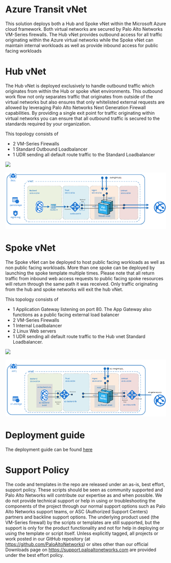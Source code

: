 # Azure Transit vNet

This solution deploys both a Hub and Spoke vNet within the Microsoft Azure cloud framework. Both virtual networks are secured by Palo Alto Networks VM-Series firewalls. The Hub vNet provides outbound access for all traffic originating within the Azure virtual networks while the Spoke vNet can maintain internal workloads as well as provide inbound access for public facing workloads

# Hub vNet
The Hub vNet is deployed exclusively to handle outbound traffic which originates from within the Hub or spoke vNet environments. This outbound work flow not only separates traffic that originates from outside of the virtual networks but also ensures that only whitelisted external requests are allowed by leveraging Palo Alto Networks Next Generation Firewall capabilities. By providing a single exit point for traffic originating within virtual networks you can ensure that all outbound traffic is secured to the standards required by your organization.  

This topology consists of
- 2 VM-Series Firewalls
- 1 Standard Outbound Loadbalancer
- 1 UDR sending all default route traffic to the Standard Loadbalancer

[<img src="http://azuredeploy.net/deploybutton.png"/>](https://portal.azure.com/#create/Microsoft.Template/uri/https%3A%2F%2Fraw.githubusercontent.com%2FPaloAltoNetworks%2FAzure-Transit-VNET%2Fmaster%2Fazure-pan-hub%2FazureDeployInfra.json?token=AZoiWUdo2qPkcTjMXpY8_KOkrP2aBqp_ks5ahJwcwA%3D%3D)

![alt_text](documentation/images/Hub-Topology.PNG "topology")

# Spoke vNet
The Spoke vNet can be deployed to host public facing workloads as well as non public facing workloads. More than one spoke can be deployed by launching the spoke template multiple times. Please note that all return traffic from inbound web access requests to public facing spoke resources will return through the same path it was received. Only traffic originating from the hub and spoke networks will exit the hub vNet. 

This topology consists of
- 1 Application Gateway listening on port 80. The App Gateway also functions as a public facing external load balancer
- 2 VM-Series Firewalls
- 1 Internal Loadbalancer
- 2 Linux Web servers
- 1 UDR sending all default route traffic to the Hub vnet Standard Loadbalancer.

[<img src="http://azuredeploy.net/deploybutton.png"/>](https://portal.azure.com/#create/Microsoft.Template/uri/https%3A%2F%2Fraw.githubusercontent.com%2FPaloAltoNetworks%2FAzure-Transit-VNET%2Fmaster%2Fazure-pan-spoke%2Fazuredeploy.json?token=AZoiWXZHIcxPcJG4iqbfyOUvHN1O8coUks5ahgGXwA%3D%3D)

![alt_text](documentation/images/Spoke-Topology.PNG "topology")


# Deployment guide
The deployment guide can be found [here](https://github.com/PaloAltoNetworks/Azure-Transit-VNET/blob/master/documentation/Azure_Transit_vNet_Deployment_Guide.pdf)

# Support Policy
The code and templates in the repo are released under an as-is, best effort, support policy. These scripts should be seen as community supported and Palo Alto Networks will contribute our expertise as and when possible. We do not provide technical support or help in using or troubleshooting the components of the project through our normal support options such as Palo Alto Networks support teams, or ASC (Authorized Support Centers) partners and backline support options. The underlying product used (the VM-Series firewall) by the scripts or templates are still supported, but the support is only for the product functionality and not for help in deploying or using the template or script itself. Unless explicitly tagged, all projects or work posted in our GitHub repository (at https://github.com/PaloAltoNetworks) or sites other than our official Downloads page on https://support.paloaltonetworks.com are provided under the best effort policy.
